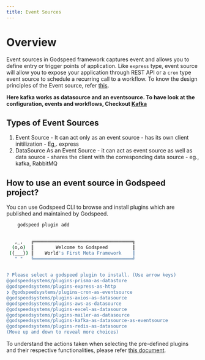 ```yaml
---
title: Event Sources
---
```

# Overview

  Event sources in Godspeed framework captures event and allows you to define entry or trigger points of application. Like `express` type, event source will allow you to expose your application through REST API or a `cron` type event source to schedule a recurring call to a workflow. To know the design principles of the Event source, refer [this](design_priciples#three-fundamental-abstractions).

  **Here kafka works as datasource and an eventsource. To have look at the configuration, events and workflows, Checkout [Kafka](https://github.com/godspeedsystems/gs-plugins/tree/main/plugins/kafka-as-datasource-as-eventsource#godspeed-plugin-kafka-as-datasource-as-eventsource)**


## Types of Event Sources
  1. Event Source
    - It can act only as an event source
    - has its own client initilization
    - Eg,. express
  2. DataSource As an Event Source
    - it can act as event source as well as data source
    - shares the client with the corresponding data source
    - eg., kafka, RabbitMQ

## How to use an event source in Godspeed project?

  You can use Godspeed CLI to browse and install plugins which are published and maintained by Godspeed.
```bash
    godspeed plugin add
```

  ```bash
   
     ,_,   ╔════════════════════════════════════╗
    (o,o)  ║        Welcome to Godspeed         ║
   ({___}) ║    World's First Meta Framework    ║
     " "   ╚════════════════════════════════════╝


? Please select a godspeed plugin to install. (Use arrow keys)
  @godspeedsystems/plugins-prisma-as-datastore 
  @godspeedsystems/plugins-express-as-http 
❯ @godspeedsystems/plugins-cron-as-eventsource 
  @godspeedsystems/plugins-axios-as-datasource 
  @godspeedsystems/plugins-aws-as-datasource 
  @godspeedsystems/plugins-excel-as-datasource 
  @godspeedsystems/plugins-mailer-as-datasource 
  @godspeedsystems/plugins-kafka-as-datasource-as-eventsource 
  @godspeedsystems/plugins-redis-as-datasource 
(Move up and down to reveal more choices)
  ```

To understand the actions taken when selecting the pre-defined plugins and their respective functionalities, please refer [this document](event_sources/event_source_plugins.md).

